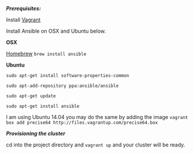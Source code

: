 ***Prerequisites:***

Install [Vagrant](https://www.vagrantup.com/downloads)

Install Ansible on OSX and Ubuntu below.

**OSX**

[Homebrew](http://brew.sh/) ```brew install ansible```

**Ubuntu**

```sudo apt-get install software-properties-common```

```sudo apt-add-repository ppa:ansible/ansible```

```sudo apt-get update```

```sudo apt-get install ansible```

I am using Ubuntu 14.04 you may do the same by adding the image ```vagrant box add precise64 http://files.vagrantup.com/precise64.box```

***Provisioning the cluster***

cd into the project directory and ```vagrant up``` and your cluster will be ready. 
